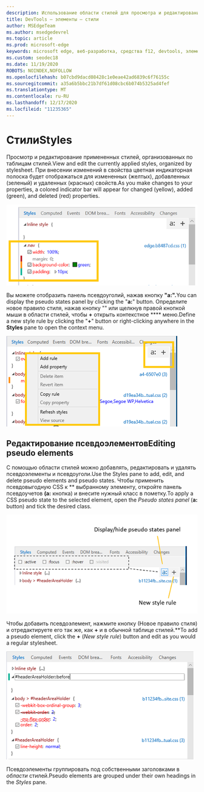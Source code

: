 ```yaml
---
description: Использование области стилей для просмотра и редактирования применяемых в настоящее время стилей и псевдоэлементов
title: DevTools — элементы — стили
author: MSEdgeTeam
ms.author: msedgedevrel
ms.topic: article
ms.prod: microsoft-edge
keywords: microsoft edge, веб-разработка, средства f12, devtools, элементы, стили, псевдоугория, псевдо-классы, псевдоэлемент
ms.custom: seodec18
ms.date: 11/19/2020
ROBOTS: NOINDEX,NOFOLLOW
ms.openlocfilehash: b07cbd9dacd08428c1e0eae42ad6839c6f76155c
ms.sourcegitcommit: a35a6b5bbc21b7df61d08cbc6b074b5325ad4fef
ms.translationtype: MT
ms.contentlocale: ru-RU
ms.lasthandoff: 12/17/2020
ms.locfileid: "11235365"
---
```

# <span data-ttu-id="762a7-104">Стили</span><span class="sxs-lookup"><span data-stu-id="762a7-104">Styles</span></span>

<span data-ttu-id="762a7-105">Просмотр и редактирование примененных стилей, организованных по таблицам стилей.</span><span class="sxs-lookup"><span data-stu-id="762a7-105">View and edit the currently applied styles, organized by stylesheet.</span></span>  <span data-ttu-id="762a7-106">При внесении изменений в свойства цветная индикаторная полоска будет отображаться для измененных (желтых), добавленных (зеленый) и удаленных (красных) свойств.</span><span class="sxs-lookup"><span data-stu-id="762a7-106">As you make changes to your properties, a colored indicator bar will appear for changed (yellow), added (green), and deleted (red) properties.</span></span>

![Области стилей](../media/elements_styles.png)

<span data-ttu-id="762a7-108">Вы можете отобразить панель псевдоуголий, нажав кнопку **"a:".**</span><span class="sxs-lookup"><span data-stu-id="762a7-108">You can display the pseudo states panel by clicking the "**a:**" button.</span></span> <span data-ttu-id="762a7-109">Определите новое правило стиля, нажав кнопку "" или щелкнув правой кнопкой мыши в области стилей, чтобы **+** открыть контекстное \*\*\*\* меню.</span><span class="sxs-lookup"><span data-stu-id="762a7-109">Define a new style rule by clicking the "**+**" button or right-clicking anywhere in the **Styles** pane to open the context menu.</span></span>

![Кнопки области стилей и контекстное меню](../media/elements_styles_buttons.png)

## <span data-ttu-id="762a7-111">Редактирование псевдоэлементов</span><span class="sxs-lookup"><span data-stu-id="762a7-111">Editing pseudo elements</span></span>

<span data-ttu-id="762a7-112">С помощью области стилей можно добавлять, редактировать и удалять псевдоэлементы и псевдоуголи.</span><span class="sxs-lookup"><span data-stu-id="762a7-112">Use the Styles pane to add, edit, and delete pseudo elements and pseudo states.</span></span> <span data-ttu-id="762a7-113">Чтобы применить псевдовыгодную CSS к \*\* выбранному элементу, откройте панель псевдоучетов **(а:** кнопка) и внесите нужный класс в пометку.</span><span class="sxs-lookup"><span data-stu-id="762a7-113">To apply a CSS pseudo state to the selected element, open the *Pseudo states panel* (**a:** button) and tick the desired class.</span></span>

![Псевдо-классы в области стилей](../media/elements_styles_pseudo_states.png)

<span data-ttu-id="762a7-115">Чтобы добавить псевдоэлемент, нажмите кнопку (Новое правило стиля) и отредактируете его так же, как **+** и в обычной таблице стилей.\*\*</span><span class="sxs-lookup"><span data-stu-id="762a7-115">To add a pseudo element, click the **+** (*New style rule*) button and edit as you would a regular stylesheet.</span></span>

![Добавление псевдоэлемента из области стилей](../media/elements_styles_pseudo_element.png)

<span data-ttu-id="762a7-117">Псевдоэлементы группировать под собственными заголовками в *области* стилей.</span><span class="sxs-lookup"><span data-stu-id="762a7-117">Pseudo elements are grouped under their own headings in the *Styles* pane.</span></span>

